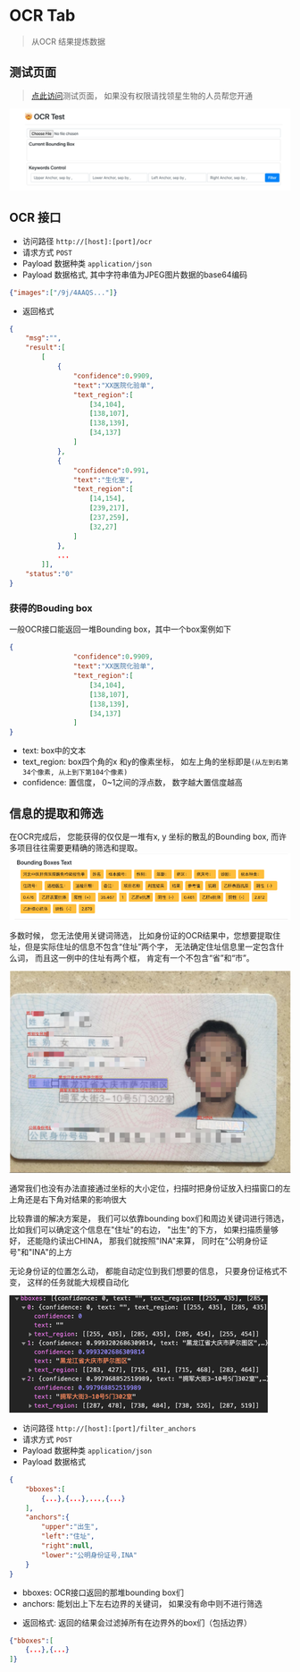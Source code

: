 # OCR Tab
> 从OCR 结果提炼数据

## 测试页面
> [点此访问](http://ec2-52-83-78-143.cn-northwest-1.compute.amazonaws.com.cn:8050/static/html/test_ocr.html)测试页面， 如果没有权限请找领星生物的人员帮您开通

![ocr test page preview](imgs/ocr_test_page.png)

## OCR 接口
* 访问路径 ```http://[host]:[port]/ocr```
* 请求方式 ```POST```
* Payload 数据种类 ```application/json```
* Payload 数据格式, 其中字符串值为JPEG图片数据的base64编码
```json
{"images":["/9j/4AAQS..."]}
```
* 返回格式
```json
{
    "msg":"",
    "result":[
        [
            {
                "confidence":0.9909,
                "text":"XX医院化验单",
                "text_region":[
                    [34,104],
                    [138,107],
                    [138,139],
                    [34,137]
                ]
            },
            {
                "confidence":0.991,
                "text":"生化室",
                "text_region":[
                    [14,154],
                    [239,217],
                    [237,259],
                    [32,27]
                ]
            },
            ...
        ]],
    "status":"0"
}
```
### 获得的Bouding box
一般OCR接口能返回一堆Bounding box，其中一个box案例如下
```json
{
                "confidence":0.9909,
                "text":"XX医院化验单",
                "text_region":[
                    [34,104],
                    [138,107],
                    [138,139],
                    [34,137]
                ]
}
```

* text: box中的文本
* text_region: box四个角的x 和y的像素坐标， 如左上角的坐标即是```(从左到右第34个像素, 从上到下第104个像素)```
* confidence: 置信度， 0~1之间的浮点数， 数字越大置信度越高

## 信息的提取和筛选
在OCR完成后， 您能获得的仅仅是一堆有x, y 坐标的散乱的Bounding box, 而许多项目往往需要更精确的筛选和提取。
![bounding boxes in yellow](imgs/ocrtab1.png)

多数时候， 您无法使用关键词筛选， 比如身份证的OCR结果中，您想要提取住址，但是实际住址的信息不包含“住址”两个字， 无法确定住址信息里一定包含什么词， 而且这一例中的住址有两个框， 肯定有一个不包含“省”和“市”。 

![id example](imgs/id_address.png)

通常我们也没有办法直接通过坐标的大小定位，扫描时把身份证放入扫描窗口的左上角还是右下角对结果的影响很大

比较靠谱的解决方案是， 我们可以依靠bounding box们和周边关键词进行筛选， 比如我们可以确定这个信息在"住址"的右边， "出生"的下方， 如果扫描质量够好， 还能隐约读出CHINA， 那我们就按照"INA"来算， 同时在"公明身份证号"和"INA"的上方

无论身份证的位置怎么动， 都能自动定位到我们想要的信息， 只要身份证格式不变， 这样的任务就能大规模自动化

![filter result](imgs/id_address2.png)

* 访问路径 ```http://[host]:[port]/filter_anchors```
* 请求方式 ```POST```
* Payload 数据种类 ```application/json```
* Payload 数据格式
```json
{
    "bboxes":[
        {...},{...},...,{...}
    ],
    "anchors":{
        "upper":"出生",
        "left":"住址",
        "right":null,
        "lower":"公明身份证号,INA"
    }
}
```
- bboxes: OCR接口返回的那堆bounding box们
- anchors: 能划出上下左右边界的关键词， 如果没有命中则不进行筛选
* 返回格式: 返回的结果会过滤掉所有在边界外的box们（包括边界）
```json
{"bboxes":[
    {...},{...}
]}
```
